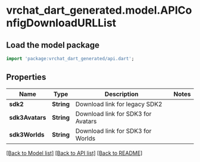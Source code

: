 # vrchat_dart_generated.model.APIConfigDownloadURLList

## Load the model package
```dart
import 'package:vrchat_dart_generated/api.dart';
```

## Properties
Name | Type | Description | Notes
------------ | ------------- | ------------- | -------------
**sdk2** | **String** | Download link for legacy SDK2 | 
**sdk3Avatars** | **String** | Download link for SDK3 for Avatars | 
**sdk3Worlds** | **String** | Download link for SDK3 for Worlds | 

[[Back to Model list]](../README.md#documentation-for-models) [[Back to API list]](../README.md#documentation-for-api-endpoints) [[Back to README]](../README.md)


